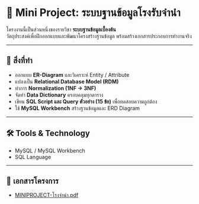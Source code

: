 # 📌 Mini Project: ระบบฐานข้อมูลโรงรับจำนำ  

โครงงานนี้เป็นส่วนหนึ่งของรายวิชา **ระบบฐานข้อมูลเบื้องต้น**  
วัตถุประสงค์เพื่อฝึกออกแบบและพัฒนาโครงสร้างฐานข้อมูล พร้อมสร้างเอกสารประกอบการทำงานจริง  

---

## 🎯 สิ่งที่ทำ
- ออกแบบ **ER-Diagram** และวิเคราะห์ Entity / Attribute
- แปลงเป็น **Relational Database Model (RDM)**
- ทำการ **Normalization (1NF → 3NF)**  
- จัดทำ **Data Dictionary** ครอบคลุมทุกตาราง
- เขียน **SQL Script และ Query ตัวอย่าง (15 ข้อ)** เพื่อทดสอบความถูกต้อง
- ใช้ **MySQL Workbench** สร้างฐานข้อมูลและ ERD Diagram

---

## 🛠️ Tools & Technology
- MySQL / MySQL Workbench  
- SQL Language  

---

## 📄 เอกสารโครงการ
- [MINIPROJECT-โรงจำนำ.pdf](MINIPROJECT-โรงจำนำ.pdf)  

